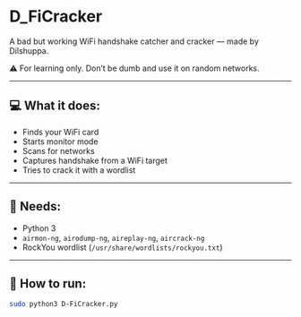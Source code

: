 # D_FiCracker

A bad but working WiFi handshake catcher and cracker — made by Dilshuppa.

⚠️ For learning only. Don’t be dumb and use it on random networks.

---

## 💻 What it does:

- Finds your WiFi card
- Starts monitor mode
- Scans for networks
- Captures handshake from a WiFi target
- Tries to crack it with a wordlist

---

## 🧰 Needs:

- Python 3
- `airmon-ng`, `airodump-ng`, `aireplay-ng`, `aircrack-ng`
- RockYou wordlist (`/usr/share/wordlists/rockyou.txt`)

---

## 🚀 How to run:

```bash
sudo python3 D-FiCracker.py
